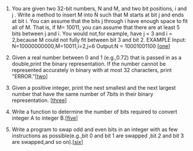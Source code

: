 1.  You are given two 32-bit numbers, N and M, and two bit positions, i and j .
Write a method to insert M into N such that M starts at bit j and ends at bit i. 
You can assume that the bits j through i have enough space to fit all of M. 
That is, if M= 10011, you can assume that there are at least 5 bits between j and i. 
You would not,for example, have j = 3 and i = 2,because M could not fully fit between bit 3 and bit 2.
EXAMPLE
Input: N=10000000000,M=10011,i=2,j=6 Output:N = 10001001100 [[one][101]]

2.  Given a real number between 0 and 1 (e.g.,0.72) that is passed in as a double,print the binary representation.
If the number cannot be represented accurately in binary with at most 32 characters, print "ERROR."[[two][102]]

3.  Given a positive integer, print the next smallest and the next largest number that have the same number of 7bits in their binary representation. [[three][103]]

5.  Write a function to determine the number of bits required to convert integer A to integer B.[[five][105]]

6.  Write a program to swap odd and even bits in an integer with as few instructions as possible(e.g.,bit 0 and bit 1 are swapped ,bit 2 and bit 3 are swapped,and so on).[[six][106]]

[101]:https://github.com/inadram/CrackingCode/tree/master/src/main/ConceptsAndAlgorithms/BitManipulation/One
[102]:https://github.com/inadram/CrackingCode/tree/master/src/main/ConceptsAndAlgorithms/BitManipulation/Two
[103]:https://github.com/inadram/CrackingCode/tree/master/src/main/ConceptsAndAlgorithms/BitManipulation/Three
[105]:https://github.com/inadram/CrackingCode/tree/master/src/main/ConceptsAndAlgorithms/BitManipulation/Five
[106]:https://github.com/inadram/CrackingCode/tree/master/src/main/ConceptsAndAlgorithms/BitManipulation/Six